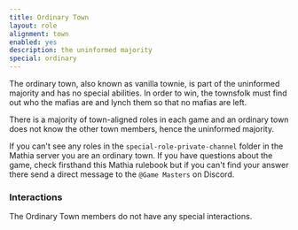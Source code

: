```yaml
---
title: Ordinary Town
layout: role
alignment: town
enabled: yes
description: the uninformed majority
special: ordinary
---
```


The ordinary town, also known as vanilla townie, is part of the uninformed majority and has no special abilities. In order to win, the townsfolk must find out who the mafias are and lynch them so that no mafias are left.

There is a majority of town-aligned roles in each game and an ordinary town does not know the other town members, hence the uninformed majority.

If you can't see any roles in the `special-role-private-channel` folder in the Mathia server you are an ordinary town. If you have questions about the game, check firsthand this Mathia rulebook but if you can't find your answer there send a direct message to the `@Game Masters` on Discord. 

### Interactions
The Ordinary Town members do not have any special interactions.
